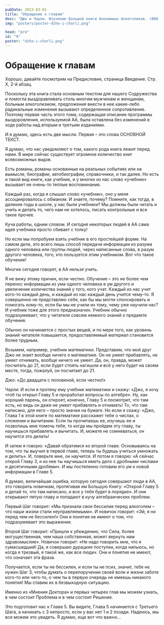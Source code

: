 ```yaml
---
pubDate: 2023-03-01
title: "Обращение к главам"
desc: "Джо и Чарли. Изучение Большой книги Анонимных Алкоголиков. (008)"
img: "posters/poster-dzho-i-charli.png"

head: "pre"
id: "9"
poster: "dzho-i-charli.png"
---
```


# Обращение к главам

Хорошо, давайте посмотрим на Предисловие, страница Введение. Стр. X, 2-й абзац.

Поскольку эта книга стала основным текстом для нашего Содружества и помогла выздоравливать столь многим мужчинам и женщинам, больным алкоголизмом, предложения внести в нее какие-либо радикальные изменения вызывают определенное сопротивление. Поэтому первая часть этого тома, содержащая описание программы выздоровления, используемой АА, была оставлена без изменений в ходе работы над вторым и третьим изданиями.

И я думаю, здесь есть две мысли. Первая – это слова ОСНОВНОЙ ТЕКСТ.

Я думаю, что нас уведомляют о том, какого рода книга лежит перед нами. В мире сейчас существует огромное количество книг всевозможных видов.

Есть романы, романы основанные на реальных событиях или на вымысле, биографии, автобиографии, справочники, и так далее. Но есть и такой вид книги, как учебник, и у многих из нас слово «учебник» вызывает не очень-то теплые воспоминания.

Каждый раз, когда я слышал слово «учебник», оно у меня ассоциировалось с обманом. И знаете, почему? Помните, как тогда, в далекие годы в школе, у нас были учебники? Мы должны были читать и учить и делать то, чего нам не хотелось, писать контрольные и все такое прочее.

Куча работы, одним словом. И сегодня некоторых людей в АА сама идея учебника просто сбивает с толку!

Но если мы попробуем взять учебник в его простейшей форме. На самом деле, это всего лишь способ передачи информации из разума одного человека или группы людей, через написанные слова, в разум другого человека, того, кто пользуется этим учебником. Вот что такое обучение!

Многие сегодня говорят, в АА нельзя учить.

Я не вижу этому причин, если честно. Обучение – это не более чем перенос информации из ума одного человека в ум другого и увеличение количества знаний у того, кого учат. Каждый из нас учит кого-то каждый день, и каждый из нас каждый день учится чему-то. Я совершенно не представляю себе, как бы мы могли спонсировать и помогать кому-то, если бы мы не учили их тому, чему уже научили нас? И учебник тоже для этого предназначен. Учебник обычно подразумевает, что у читателя совсем немного знаний о предмете обучения.

Обычно он начинается с простых вещей, и по мере того, как уровень знаний читателя повышается, предоставляемый материал становится более трудным.

Возьмем, например, учебник математики. Представим, что мой друг Джо не знает вообще ничего о математике. Он не умеет прибавлять, не умеет отнимать, вообще ничего не умеет. Да, он, правда, может посчитать до 21, если будет стоять нагишом и всё у него будет на своем месте, тогда, пожалуй, он посчитает до 21.

Джо: «До двадцати с половиной, если честно!»

Чарли:
И если я протяну ему учебник математики и скажу: «Джо, я хочу чтоб ты открыл Главу 5 и проработал вопросы по алгебре». Ну, как хороший парень, он откроет, конечно, Главу 5 и посмотрит, что там есть, но ведь он даже не умеет прибавлять и отнимать! То, что там написано, для него – просто значки на бумаге. Но если я скажу: «Джо, Глава 1 в этой книге по математике расскажет тебе о числах, о сложении и вычитании. Если ты прочитаешь ее, изучишь ее и позволишь мне помочь тебе, то когда мы пройдем эту главу, ты научишься прибавлять и вычитать. И, можете не сомневаться, он научится это делать!

И затем я говорю: «Давай обратимся ко второй главе. Основываясь на том, что ты выучил в первой главе, теперь ты будешь учиться умножать и делить». И, поверьте мне, он научится. И потом я говорю: «А сейчас открой Главу 3, и из нее ты научишься иметь дело с дробными числами и десятичными дробями». И мы постепенно готовим его ум к новой информации в Главе 5.

Я думаю, величайшая ошибка, которую сегодня совершают люди в АА, это говорить новичкам, протягивая им Большую Книгу: «Открой Главу 5 и делай то, что там написано, и все у тебя будет в порядке». И они открывают пятую главу и попадают в кучу алгебраических проблем.

Первый Шаг говорит: «Мы признали свое бессилие перед алкоголем – что наши жизни стали неуправляемыми». И новичок говорит: «Эй, я ни перед чем не бессилен!» Они и понятия не имеют о том, что подразумевает это выражение.

Второй Шаг говорит: «Пришли к убеждению, что Сила, более могущественная, чем наша собственная, может вернуть нам здравомыслие». Новичок говорит: «Не надо говорить мне, что я сумасшедший! Да, я совершаю дурацкие поступки, когда напьюсь, но когда я трезвый, я такой же, как все люди». Они и понятия не имеют, что означает эта фраза.

Получается, если ты не бессилен, и если ты не псих, значит, тебе не нужен Шаг 3, чтобы думать о перепоручении своей воли и жизни заботе кого-то или чего-то, о чем ты в первую очередь не имеешь никакого понятия! Мы ставим их в безвыходную ситуацию.

Именно из «Мнения Доктора» и первых четырех глав мы можем узнать, в чем состоит Проблема и в чем состоит Решение.

Это подготовит нас к Главе 5. Вы видите, Глава 5 начинается с Третьего Шага, а начинать с 3 непросто, если у вас нет 1 и 2 позади. Надеюсь, мы все можем это увидеть.
Я думаю, еще вот что важно…
